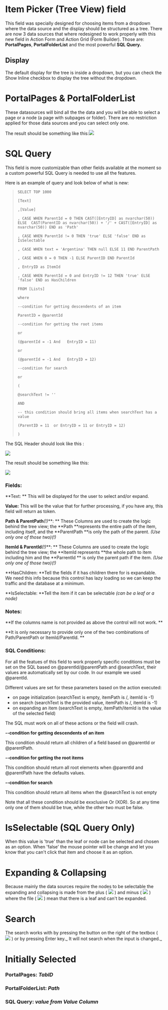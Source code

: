 # Item Picker \(Tree View\) field

This field was specially designed for choosing items from a dropdown where the data source and the display should be structured as a tree. There are now 3 data sources that where redesigned to work properly with this new field in Action Form and Action Grid \(Form Builder\). Those are: **PortalPages**, **PortalFolderList** and the most powerful **SQL Query.**

## Display
The default display for the tree is inside a dropdown, but you can check the Show Inline checkbox to display the tree without the dropdown.

# PortalPages & PortalFolderList

These datasources will bind all the the data and you will be able to select a page or a node \(a page with subpages or folder\). There are no restriction applied for those data sources and you can select only one.

The result should be something like this:![](https://s3.amazonaws.com/static.dnnsharp.com/documentation/2017/07/chrome_2017-07-10_17-37-01.png)

# SQL Query

This field is more customizable than other fields available at the moment so a custom powerful SQL Query is needed to use all the features.

Here is an example of  query and look below of what is new:

> `SELECT TOP 1000`
>
> `[Text]`
>
> `,[Value]`
>
> `, CASE WHEN ParentId = 0 THEN CAST([EntryID] as nvarchar(50)) ELSE  CAST(ParentID as nvarchar(50)) + '/' + CAST([EntryID] as nvarchar(50)) END as 'Path'`
>
> `, CASE WHEN ParentId != 0 THEN 'true' ELSE 'false' END as IsSelectable`
>
> `, CASE WHEN text = 'Argentina' THEN null ELSE 11 END ParentPath`
>
> `, CASE WHEN 0 = 0 THEN -1 ELSE ParentID END ParentId`
>
> `, EntryID as ItemId`
>
> `, CASE WHEN ParentId = 0 and EntryID != 12 THEN 'true' ELSE 'false' END as HasChildren`
>
> `FROM [Lists]`
>
> `where`
>
> `--condition for getting descendents of an item`
>
> `ParentID = @parentId`
>
> `--condition for getting the root items`
>
> `or`
>
> `(@parentId = -1 And   EntryID = 11)`
>
> `or`
>
> `(@parentId = -1 And   EntryID = 12)`
>
> `--condition for search`
>
> `or`
>
> `(`
>
> `@searchText != ''`
>
> `AND`
>
> `-- this condition should bring all items when searchText has a value`
>
> `(ParentID = 11  or EntryID = 11 or EntryID = 12)`
>
> `)`

The SQL Header should look like this :

![](https://s3.amazonaws.com/static.dnnsharp.com/documentation/2017/07/chrome_2017-07-10_17-37-55.png)

The result should be something like this:

![](https://s3.amazonaws.com/static.dnnsharp.com/documentation/2017/07/chrome_2017-07-10_17-38-22.png)

### Fields:

**Text: ** This will be displayed for the user to select and/or expand.

**Value:** This will be the value that for further processing, if you have any, this field will return as token.

**Path & ParentPath**_\(!\)_**: ** These Columns are used to create the logic behind the tree view; the **Path **represents the entire path of the item, including itself, and the **ParentPath **is only the path of the parent. _\(Use only one of those two\)\(!\)_

**ItemId & ParentId**_\(!\)_**: ** These Columns are used to create the logic behind the tree view; the **ItemId represents **the whole path to item including him and the **ParrentId ** is only the parent path if the item. _\(Use only one of those two\)\(!\)_

**HasChildren: **Tell the fields if it has children there for is expandable. We need this info because this control has lazy loading so we can keep the traffic and the database at a minimum.

**IsSelectable: **Tell the item if it can be selectable _\(can be a leaf or a node\)_

### Notes:

**If the columns name is not provided as above the control will not work. **

**It is only necessary to provide only one of the two combinations of Path/ParentPath or ItemId/ParentId. **

### SQL Conditions:

For all the featues of this field to work properly specific conditions must be set on the SQL based on @parentId/@parentPath and @searchText, their values are automatically set by our code. In our example we used @parentId.

Different values are set for these parameters based on the action executed:

* on page initialization \(searchText is empty, itemPath is /, itemId is -1\)
* on search \(searchText is the provided value, itemPath is /, itemId is -1\)
* on expanding an item \(searchText is empty, itemPath/itemId is the value of the selected field\)

The SQL must work on all of these actions or the field will crash.

**--condition for getting descendents of an item**

This condition should return all children of a field based on @parentId or @parentPath.

**--condition for getting the root items**

This condition should return all root elements when @parentId and @parentPath have the defaults values.

**--condition for search**

This condition should return all items when the @searchText is not empty

Note that all these condition should be exxclusive Or \(XOR\). So at any time only one of them should be true, while the other two must be false.

# IsSelectable \(SQL Query Only\)

When this value is 'true' than the leaf or node can be selected and chosen as an option. When 'false' the mouse pointer will be change and let you know that you can't click that item and choose it as an option.

# Expanding & Collapsing

Because mainly the data sources require the nodes to be selectable the expanding and collapsing is made from the plus \( ![](assets/folder-closed.png) \) and minus \( ![](assets/folder.png) \) where the file \( ![](assets/file.png) \) mean that there is a leaf and can't be expanded.

# Search

The search works with by pressing the button on the right of the textbox \( ![](assets/cfb6ed253e[1].png) \) or by pressing Enter key._ It will not search when the input is changed._

# Initially Selected

### PortalPages: _TabID_

### PortalFolderList: _Path_

### SQL Query: _value from Value Column_



